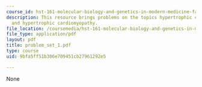 ```yaml
---
course_id: hst-161-molecular-biology-and-genetics-in-modern-medicine-fall-2007
description: This resource brings problems on the topics hypertrophic cardiomyopathy
  and hypertrophic cardiomyopathy.
file_location: /coursemedia/hst-161-molecular-biology-and-genetics-in-modern-medicine-fall-2007/9bfa5ff51b306e709451cb27961292e5_problem_set_1.pdf
file_type: application/pdf
layout: pdf
title: problem_set_1.pdf
type: course
uid: 9bfa5ff51b306e709451cb27961292e5

---
```

None
